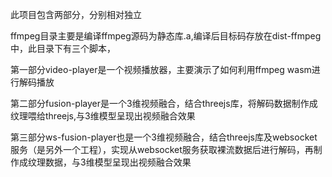 此项目包含两部分，分别相对独立

ffmpeg目录主要是编译ffmpeg源码为静态库.a,编译后目标码存放在dist-ffmpeg中，此目录下有三个脚本，

第一部分video-player是一个视频播放器，主要演示了如何利用ffmpeg wasm进行解码播放

第二部分fusion-player是一个3维视频融合，结合threejs库，将解码数据制作成纹理喂给threejs,与3维模型呈现出视频融合效果

第三部分ws-fusion-player也是一个3维视频融合，结合threejs库及websocket服务（是另外一个工程），实现从websocket服务获取裸流数据后进行解码，再制作成纹理数据，与3维模型呈现出视频融合效果
